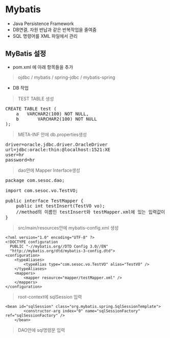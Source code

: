 Mybatis
=========
+ Java Persistence Framework
+ DB연결, 자원 반납과 같은 반복작업을 줄여줌
+ SQL 명령어를 XML 파일에서 관리

MyBatis 설정
----------
+ pom.xml 에 아래 항목들을 추가
> ojdbc / mybatis / spring-jdbc / mybatis-spring

+ DB 작업
> TEST TABLE 생성
<pre>CREATE TABLE test (
	a 	VARCHAR2(100) NOT NULL,
	b   	VARCHAR2(100) NOT NULL
);</pre>

> META-INF 안에 db.properties생성
<pre>driver=oracle.jdbc.driver.OracleDriver
url=jdbc:oracle:thin:@localhost:1521:XE
user=hr
password=hr</pre>

> dao안에 Mapper Interface생성
<pre>package com.sesoc.dao;

import com.sesoc.vo.TestVO;

public interface TestMapper {
	public int testInsert(TestVO vo);
	//method의 이름인 testInsert와 testMapper.xml에 있는 입력값이 같아야한다.
}</pre>

> src/main/resources안에 mybatis-config.xml 생성
~~~
<?xml version="1.0" encoding="UTF-8" ?>
<!DOCTYPE configuration
  PUBLIC "-//mybatis.org//DTD Config 3.0//EN"
  "http://mybatis.org/dtd/mybatis-3-config.dtd">
<configuration>
	<typeAliases>
		<typeAlias type="com.sesoc.vo.TestVO" alias="TestVO" />
	</typeAliases>
	<mappers>
		<mapper resource="mapper/testMapper.xml" />
	</mappers>
</configuration>
~~~~

> root-context에 sqlSession 입력
~~~~
<bean id="sqlSession" class="org.mybatis.spring.SqlSessionTemplate">
		<constructor-arg index="0" name="sqlSessionFactory" ref="sqlSessionFactory" />
	</bean>
~~~~
  
> DAO안에 sql명령문 입력
